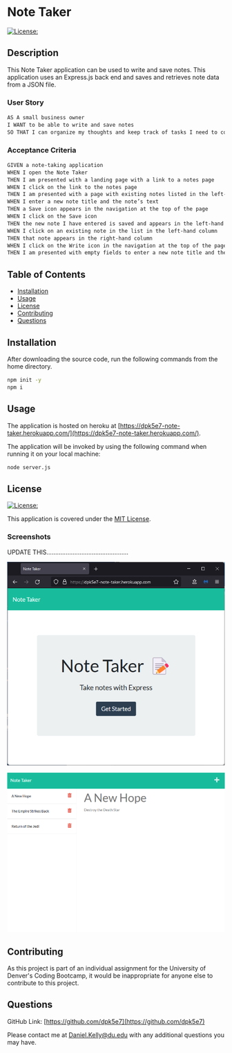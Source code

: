 # Note Taker

[![License:](https://img.shields.io/badge/License-MIT-yellow.svg)](https://opensource.org/licenses/MIT)

## Description

This Note Taker application can be used to write and save notes. This application uses an Express.js back end and saves and retrieves note data from a JSON file.

### User Story

```md
AS A small business owner
I WANT to be able to write and save notes
SO THAT I can organize my thoughts and keep track of tasks I need to complete
```

### Acceptance Criteria

```md
GIVEN a note-taking application
WHEN I open the Note Taker
THEN I am presented with a landing page with a link to a notes page
WHEN I click on the link to the notes page
THEN I am presented with a page with existing notes listed in the left-hand column, plus empty fields to enter a new note title and the note’s text in the right-hand column
WHEN I enter a new note title and the note’s text
THEN a Save icon appears in the navigation at the top of the page
WHEN I click on the Save icon
THEN the new note I have entered is saved and appears in the left-hand column with the other existing notes
WHEN I click on an existing note in the list in the left-hand column
THEN that note appears in the right-hand column
WHEN I click on the Write icon in the navigation at the top of the page
THEN I am presented with empty fields to enter a new note title and the note’s text in the right-hand column
```

## Table of Contents

- [Installation](#installation)
- [Usage](#usage)
- [License](#license)
- [Contributing](#contributing)
- [Questions](#questions)

## Installation

After downloading the source code, run the following commands from the home directory.

```bash
npm init -y
npm i
```

## Usage

The application is hosted on heroku at [https://dpk5e7-note-taker.herokuapp.com/](https://dpk5e7-note-taker.herokuapp.com/).

The application will be invoked by using the following command when running it on your local machine:

```bash
node server.js
```

## License

[![License:](https://img.shields.io/badge/License-MIT-yellow.svg)](https://opensource.org/licenses/MIT)

This application is covered under the [MIT License](https://opensource.org/licenses/MIT).

### Screenshots

UPDATE THIS...............................................

![Screenshot1](./public/assets/images/screenshot1.png)

![Screenshot2](./public/assets/images/screenshot2.png)

## Contributing

As this project is part of an individual assignment for the University of Denver's Coding Bootcamp, it would be inappropriate for anyone else to contribute to this project.

## Questions

GitHub Link: [https://github.com/dpk5e7](https://github.com/dpk5e7)

Please contact me at Daniel.Kelly@du.edu with any additional questions you may have.
